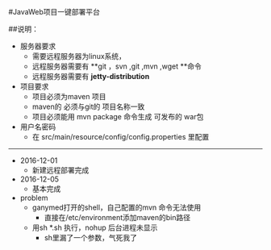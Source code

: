 #JavaWeb项目一键部署平台

##说明：
- 服务器要求
	- 需要远程服务器为linux系统，
	- 远程服务器需要有  **git ，svn ,git ,mvn ,wget **命令
	- 远程服务器需要有  **jetty-distribution**
- 项目要求
	- 项目必须为maven 项目
	- maven的 <finalName> 必须与git的 项目名称一致
	- 项目必须能用 mvn package 命令生成 可发布的 war包
- 用户名密码
	- 在 src/main/resource/config/config.properties 里配置


---

- 2016-12-01
	- 新建远程部署完成
- 2016-12-05
	- 基本完成
- problem
	- ganymed打开的shell，自己配置的mvn 命令无法使用
		- 直接在/etc/environment添加maven的bin路径
	- 用sh *.sh 执行，nohup 后台进程未显示
		- sh里漏了一个参数，气死我了